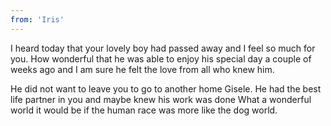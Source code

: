 ```yaml
---
from: 'Iris'
---
```


I heard today that your lovely boy had passed away and I feel so much for you. How wonderful that he was able to enjoy his special day a couple of weeks ago and I am sure he felt the love from all who knew him. 

He did not want to leave you to go to another home Gisele. He had the best life partner in you and maybe knew his work was done   What a wonderful world it would be if the human race was more like the dog world. 